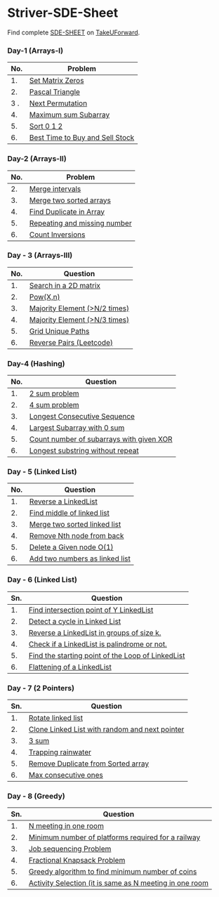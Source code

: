 # Striver-SDE-Sheet

Find complete [SDE-SHEET](https://takeuforward.org/interviews/strivers-sde-sheet-top-coding-interview-problems/) on [TakeUForward](https://takeuforward.org/interviews/strivers-sde-sheet-top-coding-interview-problems/).

### Day-1 (Arrays-I)

| No. | Problem                                                       |
| --- | ------------------------------------------------------------- |
| 1.  | [Set Matrix Zeros](DAY_1/1_setMatrixZeros.md)                 |
| 2.  | [Pascal Triangle](DAY_1/2_pascalTriangle.md)                  |
| 3 . | [Next Permutation](DAY_1/3_nextPermutation.md)                |
| 4.  | [Maximum sum Subarray](DAY_1/4_kadanesAlgorithm.md)           |
| 5.  | [Sort 0 1 2](DAY_1/5_sort012.md)                              |
| 6.  | [Best Time to Buy and Sell Stock](DAY_1/6_buyAndSellStock.md) |

### Day-2 (Arrays-II)

| No. | Problem                                                              |
| --- | -------------------------------------------------------------------- |
| 2.  | [Merge intervals](DAY_2/2_mergeIntervals.md)                         |
| 3.  | [Merge two sorted arrays](DAY_2/3_mergeSortedArrays.md)              |
| 4.  | [Find Duplicate in Array](DAY_2/4_findDuplicateInArray.md)           |
| 5.  | [Repeating and missing number](DAY_2/5_repeatingAndMissingNumber.md) |
| 6.  | [Count Inversions](DAY_2/6_countInversions.md)                       |

### Day - 3 (Arrays-III)

| No. | Question                                                      |
| --- | ------------------------------------------------------------- |
| 1.  | [Search in a 2D matrix](DAY_3/1_searchIn2DMatrix.md)          |
| 2.  | [Pow(X,n)](DAY_3/2_powXN.md)                                  |
| 3.  | [Majority Element (>N/2 times)](DAY_3/3_majorityElementN2.md) |
| 4.  | [Majority Element (>N/3 times)](DAY_3/4_majorityElementN3.md) |
| 5.  | [Grid Unique Paths](DAY_3/5_gridUniquePath.md)                |
| 6.  | [Reverse Pairs (Leetcode)](DAY_3/6_reversePairs.md)           |

### Day-4 (Hashing)

| No. | Question                                                                             |
| --- | ------------------------------------------------------------------------------------ |
| 1.  | [2 sum problem](DAY_4/1_2sum.md)                                                     |
| 2.  | [4 sum problem](DAY_4/2_4sum.md)                                                     |
| 3.  | [Longest Consecutive Sequence](DAY_4/3_LongestConsecutiveSequence.md)                |
| 4.  | [Largest Subarray with 0 sum](DAY_4/4_largestSubarrayZeroSum.md)                     |
| 5.  | [Count number of subarrays with given XOR](DAY_4/5_countNoOfSubArrayWithGivenXOR.md) |
| 6.  | [Longest substring without repeat](DAY_4/6_longestSubstringWithoutRepeat.md)         |

### Day - 5 (Linked List)

| No. | Question                                                          |
| --- | ----------------------------------------------------------------- |
| 1.  | [Reverse a LinkedList](DAY_5/1_ReverseLinkedList.md)              |
| 2.  | [Find middle of linked list](DAY_5/2_findMiddleOfLinkedList.md)   |
| 3.  | [Merge two sorted linked list](DAY_5/3_mergeTWoSortedLists.md)    |
| 4.  | [Remove Nth node from back](DAY_5/4_removeNthNodeFromBack.md)     |
| 5.  | [Delete a Given node O(1)](DAY_5/5_deleteGivenNode.md)            |
| 6.  | [Add two numbers as linked list](DAY_5/6_addTwoNumbersAsLList.md) |

### Day - 6 (Linked List)

| Sn. | Question                                                                                 |
| --- | ---------------------------------------------------------------------------------------- |
| 1.  | [Find intersection point of Y LinkedList](DAY_6/1_findIntersectionPointOfYLinkedList.md) |
| 2.  | [Detect a cycle in Linked List](DAY_6/2_detectCycleInLL.md)                              |
| 3.  | [Reverse a LinkedList in groups of size k.](DAY_6/3_reverseLLinGroupK.md)                |
| 4.  | [Check if a LinkedList is palindrome or not.](DAY_6/4_isLLPalindrome.md)                 |
| 5.  | [Find the starting point of the Loop of LinkedList](DAY_6/5_startingPointOfLL.md)        |
| 6.  | [Flattening of a LinkedList](DAY_6/6_flatteningOfLL.md)                                  |

### Day - 7 (2 Pointers)

| Sn. | Question                                                                                     |
| --- | -------------------------------------------------------------------------------------------- |
| 1.  | [Rotate linked list](./DAY_7/1_rotateLL.md)                                                  |
| 2.  | [Clone Linked List with random and next pointer](DAY_7/2_cloneLLWithRandomAndNextPointer.md) |
| 3.  | [3 sum](DAY_7/3_3sum.md)                                                                     |
| 4.  | [Trapping rainwater](DAY_7/4_trappingRainwater.md)                                           |
| 5.  | [Remove Duplicate from Sorted array](DAY_7/5_removeDuplicates.md)                            |
| 6.  | [Max consecutive ones](DAY_7/6_maxConsecutiveOnes.md)                                        |

### Day - 8 (Greedy)

| Sn. | Question                                                                           |
| --- | ---------------------------------------------------------------------------------- |
| 1.  | [N meeting in one room](DAY_8/1_N_meeting_in_one_room.md)                          |
| 2.  | [Minimum number of platforms required for a railway](DAY_8/2_minimum_platforms.md) |
| 3.  | [Job sequencing Problem](DAY_8/3_job_sequencing.md)                                |
| 4.  | [Fractional Knapsack Problem](DAY_8/4_fractional_knapsack.md)                      |
| 5.  | [Greedy algorithm to find minimum number of coins](DAY_8/5_minimum_coins.md)       |
| 6.  | [Activity Selection (it is same as N meeting in one room]()                        |
